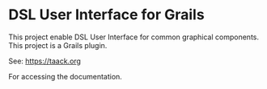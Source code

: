 # DSL User Interface for Grails

This project enable DSL User Interface for common graphical components. This project is a Grails plugin.

See:
https://taack.org

For accessing the documentation.
